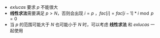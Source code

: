 + $exlucas$ 要求 $p$ 不能很大
+ **线性求法**需要满足 $p > N$，否则会出现 $i = p$ ，$fac[i] = fac[i - 1] * i\bmod p = 0$
+ 当 $p$ 的范围可能大于 $N$ 也可能小于 $N$ 时，可以考虑 **线性求法** 和 $exlucas$ 一起使用

